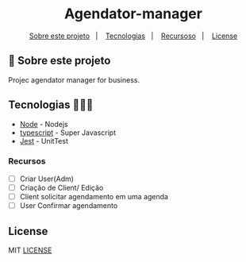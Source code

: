 <h1 align="center">Agendator-manager</h1>

<p align="center">
  <a href="#about">Sobre este projeto</a>&nbsp;&nbsp;&nbsp;|&nbsp;&nbsp;&nbsp;
  <a href="#tecnologias">Tecnologias</a>&nbsp;&nbsp;&nbsp;|&nbsp;&nbsp;&nbsp;
  <a href="#recursos">Recursoso</a>&nbsp;&nbsp;&nbsp;|&nbsp;&nbsp;&nbsp;
  <a href="#license">License</a>
</p>

## :notebook: Sobre este projeto

<div id="about"></div>

Projec agendator manager for business.

## Tecnologias 🐱‍🏍🎂

<div id="tecnologias"></div>

- [Node](http://nodejs.org/) - Nodejs
- [typescript](https://www.typescriptlang.org/) - Super Javascript
- [Jest](https://jestjs.io/) - UnitTest

### Recursos

<div id="recursos"></div>

- [ ] Criar User(Adm)
- [ ] Criação de Client/ Edição
- [ ] Client solicitar agendamento em uma agenda
- [ ] User Confirmar agendamento

## License

<div id="license"></div>

MIT [LICENSE](LICENSE.md)
